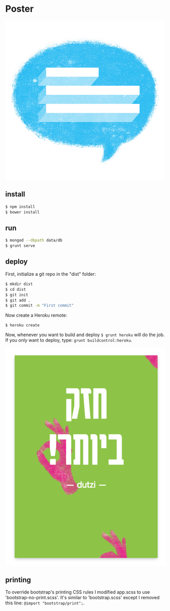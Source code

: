 # Poster

![Poster Logo](assets/logo500x500.png)

## install

```bash
$ npm install
$ bower install
```

## run

```bash
$ mongod --dbpath data/db
$ grunt serve
```

## deploy

First, initialize a git repo in the "dist" folder:

```bash
$ mkdir dist
$ cd dist
$ git init
$ git add .
$ git commit -m "First commit"
```

Now create a Heroku remote:

```
$ heroku create
```

Now, whenever you want to build and deploy `$ grunt heroku` will do the job.
If you only want to deploy, type: `grunt buildcontrol:heroku`.

![Poster Slogan](assets/slogan.png)

## printing

To override bootstrap's printing CSS rules I modified app.scss to use 'bootstrap-no-print.scss'. It's similar to 'bootstrap.scss' except I removed this line: `@import "bootstrap/print";`.
